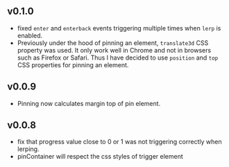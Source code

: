 ## v0.1.0

- fixed `enter` and `enterback` events triggering multiple times when `lerp` is enabled.
- Previously under the hood of pinning an element, `translate3d` CSS property was used. It only work well in Chrome and not in browsers such as Firefox or Safari. Thus I have decided to use `position` and `top` CSS properties for pinning an element.


## v0.0.9

- Pinning now calculates margin top of pin element.

## v0.0.8

- fix that progress value close to 0 or 1 was not triggering correctly when lerping.
- pinContainer will respect the css styles of trigger element
